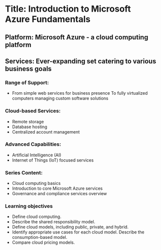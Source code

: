 # Title: Introduction to Microsoft Azure Fundamentals

## Platform: Microsoft Azure - a cloud computing platform
## Services: Ever-expanding set catering to various business goals

### Range of Support:
  - From simple web services for business presence To fully virtualized computers managing custom software solutions
### Cloud-based Services:
  - Remote storage
  - Database hosting
  - Centralized account management
### Advanced Capabilities:
  - Artificial Intelligence (AI)
  - Internet of Things (IoT) focused services
### Series Content:
  - Cloud computing basics
  - Introduction to core Microsoft Azure services
  - Governance and compliance services overview

### Learning objectives

- Define cloud computing.
- Describe the shared responsibility model.
- Define cloud models, including public, private, and hybrid.
- Identify appropriate use cases for each cloud model.
Describe the consumption-based model.
- Compare cloud pricing models.